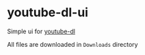 # youtube-dl-ui

Simple ui for [youtube-dl](https://github.com/ytdl-org/youtube-dl)

All files are downloaded in `Downloads` directory
